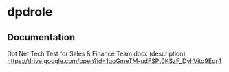# dpdrole

Documentation
-------------

Dot Net Tech Test for Sales & Finance Team.docx (description)
https://drive.google.com/open?id=1qoGmeTM-udFSPt0KSzF_DyhVitq9Eqr4

